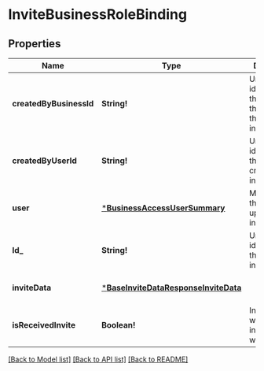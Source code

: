 # InviteBusinessRoleBinding

## Properties
Name | Type | Description | Notes
------------ | ------------- | ------------- | -------------
**createdByBusinessId** | **String!** | Unique identifier for the business that created the invite/request. | [optional] [default to null]
**createdByUserId** | **String!** | Unique identifier for the user that created the invite/request. | [optional] [default to null]
**user** | [***BusinessAccessUserSummary**](BusinessAccessUserSummary.md) | Metadata for the user that updated the invite/request. | [optional] [default to null]
**Id_** | **String!** | Unique identifier of the invite/request. | [optional] [default to null]
**inviteData** | [***BaseInviteDataResponseInviteData**](BaseInviteDataResponse_invite_data.md) |  | [optional] [default to null]
**isReceivedInvite** | **Boolean!** | Indicates whether the invite/request was received. | [optional] [default to null]

[[Back to Model list]](../README.md#documentation-for-models) [[Back to API list]](../README.md#documentation-for-api-endpoints) [[Back to README]](../README.md)


